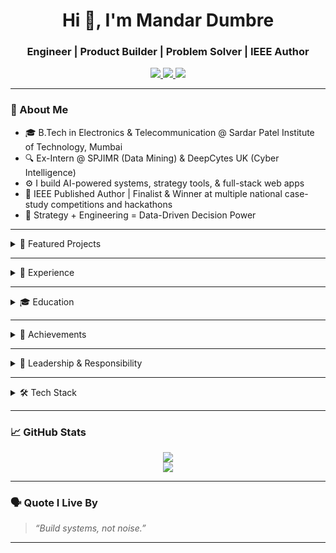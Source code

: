 <h1 align="center">Hi 👋, I'm Mandar Dumbre</h1>
<h3 align="center">Engineer | Product Builder | Problem Solver | IEEE Author</h3>

<p align="center">
  <a href="https://www.linkedin.com/in/28md/">
    <img src="https://img.shields.io/badge/-LinkedIn-blue?style=flat&logo=linkedin&logoColor=white" />
  </a>
  <a href="mailto:dumbremandar@gmail.com">
    <img src="https://img.shields.io/badge/-dumbremandar@gmail.com-c14438?style=flat&logo=gmail&logoColor=white" />
  </a>
  <a href="https://github.com/MandarDumbre?tab=repositories">
    <img src="https://img.shields.io/github/followers/MandarDumbre?label=Follow&style=social" />
  </a>
</p>

---

### 🧠 About Me

- 🎓 B.Tech in Electronics & Telecommunication @ Sardar Patel Institute of Technology, Mumbai  
- 🔍 Ex-Intern @ SPJIMR (Data Mining) & DeepCytes UK (Cyber Intelligence)  
- ⚙️ I build AI-powered systems, strategy tools, & full-stack web apps  
- 📄 IEEE Published Author | Finalist & Winner at multiple national case-study competitions and hackathons 
- 🧩 Strategy + Engineering = Data-Driven Decision Power  

---

<details>
  <summary>🚀 Featured Projects</summary>

### 🧠 [GitChat AI](https://github.com/MandarDumbre/GitChat) - 🎥 **[Project Demo Video](https://drive.google.com/file/d/1HlOD2-X7cDsjLv1VyEFyynIg58RZynNQ/view?usp=sharing)**
> 🔍 Repository Analyzer with FastAPI + Llama3  
![Python](https://img.shields.io/badge/Python-3670A0?style=flat&logo=python&logoColor=white)
![FastAPI](https://img.shields.io/badge/FastAPI-005571?style=flat&logo=fastapi)
![Redis](https://img.shields.io/badge/Redis-DC382D?style=flat&logo=redis&logoColor=white)
![LangChain](https://img.shields.io/badge/LangChain-yellow?style=flat)
  
- Semantic search with LangChain, FAISS, HuggingFace  
- Token-aware chunking, Groq re-ranking  
- JWT-secured, 1000+ scans with 90%+ relevance  

---

### 📈 [Capital Compass](https://github.com/MandarDumbre/Capital-Compass) – [🌐 Live Demo](https://capital-compass.streamlit.app/)  
> Portfolio Optimizer using MPT & LLM  
![Python](https://img.shields.io/badge/Python-3776AB?style=flat&logo=python&logoColor=white)
![Streamlit](https://img.shields.io/badge/Streamlit-FF4B4B?style=flat&logo=streamlit&logoColor=white)
![Finance](https://img.shields.io/badge/Finance-optimization-orange)

- Simulates Sharpe, Sortino, VaR, Monte Carlo  
- Uses Llama3:8B to explain historical strategy performance  

---

### 💸 [FinWise](https://github.com/MandarDumbre/FinWise) – [🌐 Live Demo](https://finwise.streamlit.app/)  
> Smart Finance Dashboard with Anomaly Detection  
![Python](https://img.shields.io/badge/Python-3776AB?style=flat&logo=python)
![Streamlit](https://img.shields.io/badge/Streamlit-FF4B4B?style=flat)
![Plotly](https://img.shields.io/badge/Plotly-3F4F75?style=flat)
![Groq](https://img.shields.io/badge/LLM-GroqAPI-yellow)

- Budgeting, Z-score anomaly detection  
- Interactive UI and LLM-based financial insights  

---

### 🧾 [Student Council Website](https://github.com/MandarDumbre/StudentCouncilWebsite) – [🌐 Live](https://councilspit.netlify.app/)  
> Official website for SPIT student body  
![HTML](https://img.shields.io/badge/HTML5-E34F26?style=flat&logo=html5&logoColor=white)
![CSS](https://img.shields.io/badge/CSS3-1572B6?style=flat&logo=css3&logoColor=white)
![JavaScript](https://img.shields.io/badge/JavaScript-F7DF1E?style=flat&logo=javascript&logoColor=black)
![Bootstrap](https://img.shields.io/badge/Bootstrap-563D7C?style=flat&logo=bootstrap&logoColor=white)

- Used by 1200+ students for events, team updates, and communication  

</details>

---

<details>
  <summary>💼 Experience</summary>

### 📊 **SP Jain Institute of Management & Research** – *Data Mining Intern*  
- Extracted & analyzed 30K+ TripAdvisor reviews  
- Built anti-bot scraping pipelines and drew behavioral insights with NumPy, Pandas  

### 🛡 **DeepCytes Cyber Labs (UK)** – *Cyber Intelligence Intern*  
- Managed 40+ cyber risk research drops  
- Designed visual decks explaining advanced cyber risks to stakeholders  

</details>

---

<details>
  <summary>🎓 Education</summary>

- **B.Tech, Electronics & Telecommunication** – SPIT  
  `Nov 2022 – Present`  
  Relevant Coursework:  
  `Data Structures`, `Operating Systems`, `CN`, `DBMS`, `SDLC`, `OOP`  

</details>

---

<details>
  <summary>🏅 Achievements</summary>

- 📘 **IEEE Author** – *Gesture-Controlled IoT Prosthetic Arm*, ESCI 2025  
- 🥇 Winner / Runner-Up – 6+ Hackathons & Case Competitions  

</details>

---

<details>
  <summary>🧩 Leadership & Responsibility</summary>

- 🛠 **Technical Secretary**, Students' Council (2024–25)  
  ➤ Coordinated 15+ events, impacted 1200+ students  
- 💰 **Finance Head**, Oculus (2023–24)  
  ➤ Managed ₹1L+ budget, ₹30K+ sponsorships across 12+ events  

</details>

---

<details>
  <summary>🛠 Tech Stack</summary>

- **Languages**: `Python`, `Java`, `JavaScript`, `TypeScript`, `C`, `SQL`  
- **Web**: `React.js`, `Node.js`, `FastAPI`, `Spring Boot`, `HTML`, `CSS`, `Bootstrap`  
- **Databases**: `MySQL`, `PostgreSQL`, `MongoDB`, `SQLite`  
- **AI/ML**: `Llama3`, `LangChain`, `FAISS`, `sklearn`, `Pandas`, `NumPy`, `XGBoost`, `LightGBM`  
- **Tools**: `Git`, `GitHub`, `Postman`, `VS Code`, `IntelliJ`, `JWT`, `OAuth2`, `Redis`, `Docker`  

</details>

---

### 📈 GitHub Stats

<p align="center">
  <img src="https://github-readme-stats.vercel.app/api?username=MandarDumbre&theme=tokyonight&show_icons=true" />
  <br/>
  <img src="https://streak-stats.demolab.com?user=MandarDumbre&theme=tokyonight" />
</p>

---

### 🗣️ Quote I Live By
> *“Build systems, not noise.”*

---
